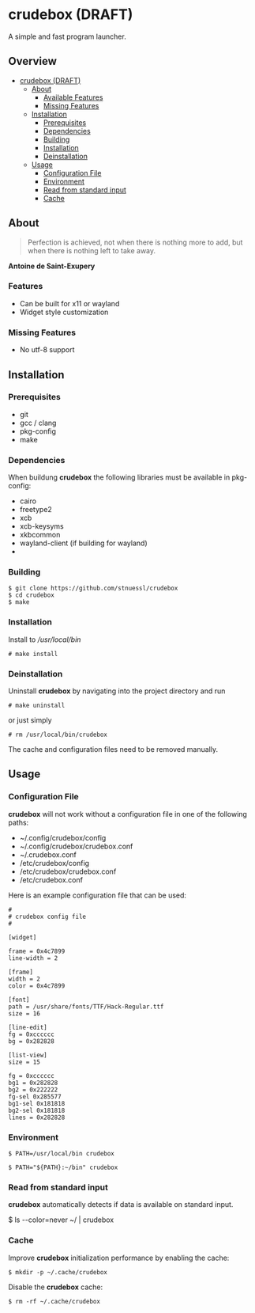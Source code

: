 # crudebox (DRAFT)

A simple and fast program launcher.

## Overview
* [crudebox (DRAFT)](README.md#crudebox-(draft))
    * [About](README.md#about)
        * [Available Features](README.md#available-features)
        * [Missing Features](README.md#missing-features)
    * [Installation](README.md#installation)
        * [Prerequisites](README.md#prerequisites)
        * [Dependencies](README.md#dependencies)
        * [Building](README.md#building)
        * [Installation](README.md#installation)
        * [Deinstallation](README.md#deinstallation)
    * [Usage](README.md#usage)
        * [Configuration File](README.md#configuration-file)
        * [Environment](README.md#environment)
        * [Read from standard input](README.md#read-from-standard-input)
        * [Cache](README.md#cache)

## About

> Perfection is achieved, not when there is nothing more to add, 
> but when there is nothing left to take away.

__Antoine de Saint-Exupery__

### Features

* Can be built for x11 or wayland
* Widget style customization

### Missing Features

* No utf-8 support

## Installation

### Prerequisites

* git
* gcc / clang
* pkg-config
* make

### Dependencies

When buildung __crudebox__ the following libraries must be available in
pkg-config:

* cairo 
* freetype2
* xcb
* xcb-keysyms
* xkbcommon
* wayland-client (if building for wayland)
* 

### Building

```
$ git clone https://github.com/stnuessl/crudebox
$ cd crudebox
$ make
```

### Installation

Install to _/usr/local/bin_ 
```
# make install
```

### Deinstallation

Uninstall __crudebox__ by navigating into the project directory and run
```
# make uninstall
```
or just simply
```
# rm /usr/local/bin/crudebox
```

The cache and configuration files need to be removed manually.

## Usage

### Configuration File

__crudebox__ will not work without a configuration file in one of the following
paths:

* ~/.config/crudebox/config
* ~/.config/crudebox/crudebox.conf
* ~/.crudebox.conf
* /etc/crudebox/config
* /etc/crudebox/crudebox.conf
* /etc/crudebox.conf

Here is an example configuration file that can be used:
```
#
# crudebox config file
#

[widget]

frame = 0x4c7899
line-width = 2

[frame]
width = 2
color = 0x4c7899

[font]
path = /usr/share/fonts/TTF/Hack-Regular.ttf
size = 16

[line-edit]
fg = 0xcccccc
bg = 0x282828

[list-view]
size = 15

fg = 0xcccccc
bg1 = 0x282828
bg2 = 0x222222
fg-sel 0x285577
bg1-sel 0x181818
bg2-sel 0x181818
lines = 0x282828 
```

### Environment

```
$ PATH=/usr/local/bin crudebox
```
```
$ PATH="${PATH}:~/bin" crudebox
```

### Read from standard input

__crudebox__ automatically detects if data is available on standard input.


$ ls --color=never ~/ | crudebox

### Cache

Improve __crudebox__ initialization performance by enabling the cache:
```
$ mkdir -p ~/.cache/crudebox
```

Disable the __crudebox__ cache:
```
$ rm -rf ~/.cache/crudebox
```
